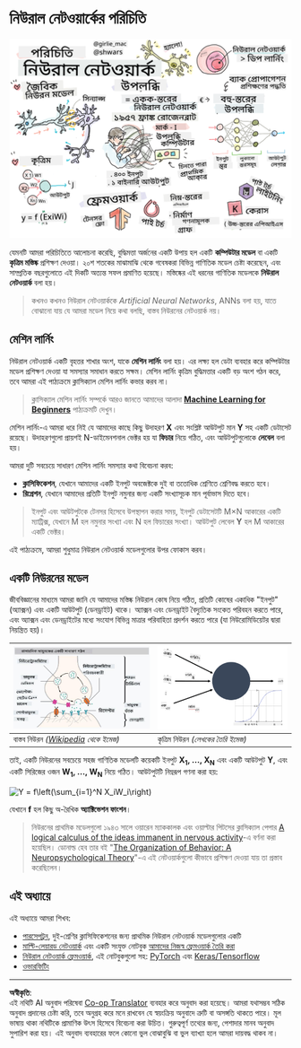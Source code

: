 <!--
CO_OP_TRANSLATOR_METADATA:
{
  "original_hash": "5abc5f7978919be90cd313f0c20e8228",
  "translation_date": "2025-09-07T14:30:17+00:00",
  "source_file": "lessons/3-NeuralNetworks/README.md",
  "language_code": "bn"
}
-->
# নিউরাল নেটওয়ার্কের পরিচিতি

![নিউরাল নেটওয়ার্কের বিষয়বস্তুর সারাংশ একটি ডুডলে](../../../../translated_images/ai-neuralnetworks.1c687ae40bc86e834f497844866a26d3e0886650a67a4bbe29442e2f157d3b18.bn.png)

যেমনটি আমরা পরিচিতিতে আলোচনা করেছি, বুদ্ধিমত্তা অর্জনের একটি উপায় হল একটি **কম্পিউটার মডেল** বা একটি **কৃত্রিম মস্তিষ্ক** প্রশিক্ষণ দেওয়া। ২০শ শতকের মাঝামাঝি থেকে গবেষকরা বিভিন্ন গাণিতিক মডেল চেষ্টা করেছেন, এবং সাম্প্রতিক বছরগুলোতে এই দিকটি অত্যন্ত সফল প্রমাণিত হয়েছে। মস্তিষ্কের এই ধরনের গাণিতিক মডেলকে **নিউরাল নেটওয়ার্ক** বলা হয়।

> কখনও কখনও নিউরাল নেটওয়ার্ককে *Artificial Neural Networks*, ANNs বলা হয়, যাতে বোঝানো যায় যে আমরা মডেল নিয়ে কথা বলছি, বাস্তব নিউরনের নেটওয়ার্ক নয়।

## মেশিন লার্নিং

নিউরাল নেটওয়ার্ক একটি বৃহত্তর শাখার অংশ, যাকে **মেশিন লার্নিং** বলা হয়। এর লক্ষ্য হল ডেটা ব্যবহার করে কম্পিউটার মডেল প্রশিক্ষণ দেওয়া যা সমস্যার সমাধান করতে সক্ষম। মেশিন লার্নিং কৃত্রিম বুদ্ধিমত্তার একটি বড় অংশ গঠন করে, তবে আমরা এই পাঠ্যক্রমে ক্লাসিক্যাল মেশিন লার্নিং কভার করব না।

> ক্লাসিক্যাল মেশিন লার্নিং সম্পর্কে আরও জানতে আমাদের আলাদা **[Machine Learning for Beginners](http://github.com/microsoft/ml-for-beginners)** পাঠ্যক্রমটি দেখুন।

মেশিন লার্নিং-এ আমরা ধরে নিই যে আমাদের কাছে কিছু উদাহরণ **X** এবং সংশ্লিষ্ট আউটপুট মান **Y** সহ একটি ডেটাসেট রয়েছে। উদাহরণগুলো প্রায়শই N-ডাইমেনশনাল ভেক্টর হয় যা **ফিচার** নিয়ে গঠিত, এবং আউটপুটগুলোকে **লেবেল** বলা হয়।

আমরা দুটি সবচেয়ে সাধারণ মেশিন লার্নিং সমস্যার কথা বিবেচনা করব:

* **ক্লাসিফিকেশন**, যেখানে আমাদের একটি ইনপুট অবজেক্টকে দুই বা ততোধিক শ্রেণিতে শ্রেণিবদ্ধ করতে হবে।
* **রিগ্রেশন**, যেখানে আমাদের প্রতিটি ইনপুট নমুনার জন্য একটি সংখ্যাসূচক মান পূর্বাভাস দিতে হবে।

> ইনপুট এবং আউটপুটকে টেনসর হিসেবে উপস্থাপন করার সময়, ইনপুট ডেটাসেটটি M×N আকারের একটি ম্যাট্রিক্স, যেখানে M হল নমুনার সংখ্যা এবং N হল ফিচারের সংখ্যা। আউটপুট লেবেল **Y** হল M আকারের একটি ভেক্টর।

এই পাঠ্যক্রমে, আমরা শুধুমাত্র নিউরাল নেটওয়ার্ক মডেলগুলোর উপর ফোকাস করব।

## একটি নিউরনের মডেল

জীববিজ্ঞানের মাধ্যমে আমরা জানি যে আমাদের মস্তিষ্ক নিউরাল কোষ নিয়ে গঠিত, প্রতিটি কোষের একাধিক "ইনপুট" (অ্যাক্সন) এবং একটি আউটপুট (ডেনড্রাইট) থাকে। অ্যাক্সন এবং ডেনড্রাইট বৈদ্যুতিক সংকেত পরিবহন করতে পারে, এবং অ্যাক্সন এবং ডেনড্রাইটের মধ্যে সংযোগ বিভিন্ন মাত্রার পরিবাহিতা প্রদর্শন করতে পারে (যা নিউরোমিডিয়েটর দ্বারা নিয়ন্ত্রিত হয়)।

![একটি নিউরনের মডেল](../../../../translated_images/synapse-wikipedia.ed20a9e4726ea1c6a3ce8fec51c0b9bec6181946dca0fe4e829bc12fa3bacf01.bn.jpg) | ![একটি নিউরনের মডেল](../../../../translated_images/artneuron.1a5daa88d20ebe6f5824ddb89fba0bdaaf49f67e8230c1afbec42909df1fc17e.bn.png)
----|----
বাস্তব নিউরন *([Wikipedia](https://en.wikipedia.org/wiki/Synapse#/media/File:SynapseSchematic_lines.svg) থেকে ইমেজ)* | কৃত্রিম নিউরন *(লেখকের তৈরি ইমেজ)*

তাই, একটি নিউরনের সবচেয়ে সহজ গাণিতিক মডেলটি কয়েকটি ইনপুট **X<sub>1</sub>, ..., X<sub>N</sub>** এবং একটি আউটপুট **Y**, এবং একটি সিরিজের ওজন **W<sub>1</sub>, ..., W<sub>N</sub>** নিয়ে গঠিত। আউটপুটটি নিম্নরূপ গণনা করা হয়:

<img src="images/netout.png" alt="Y = f\left(\sum_{i=1}^N X_iW_i\right)" width="131" height="53" align="center"/>

যেখানে **f** হল কিছু অ-রৈখিক **অ্যাক্টিভেশন ফাংশন**।

> নিউরনের প্রাথমিক মডেলগুলো ১৯৪৩ সালে ওয়ারেন ম্যাককালক এবং ওয়াল্টার পিটসের ক্লাসিক্যাল পেপার [A logical calculus of the ideas immanent in nervous activity](https://www.cs.cmu.edu/~./epxing/Class/10715/reading/McCulloch.and.Pitts.pdf)-এ বর্ণনা করা হয়েছিল। ডোনাল্ড হেব তার বই "[The Organization of Behavior: A Neuropsychological Theory](https://books.google.com/books?id=VNetYrB8EBoC)"-এ এই নেটওয়ার্কগুলো কীভাবে প্রশিক্ষণ দেওয়া যায় তা প্রস্তাব করেছিলেন।

## এই অধ্যায়ে

এই অধ্যায়ে আমরা শিখব:
* [পারসেপট্রন](03-Perceptron/README.md), দুই-শ্রেণির ক্লাসিফিকেশনের জন্য প্রাথমিক নিউরাল নেটওয়ার্ক মডেলগুলোর একটি
* [মাল্টি-লেয়ারড নেটওয়ার্ক](04-OwnFramework/README.md) এবং একটি সংযুক্ত নোটবুক [আমাদের নিজস্ব ফ্রেমওয়ার্ক তৈরি করা](04-OwnFramework/OwnFramework.ipynb)
* [নিউরাল নেটওয়ার্ক ফ্রেমওয়ার্ক](05-Frameworks/README.md), এই নোটবুকগুলো সহ: [PyTorch](05-Frameworks/IntroPyTorch.ipynb) এবং [Keras/Tensorflow](05-Frameworks/IntroKerasTF.ipynb)
* [ওভারফিটিং](../../../../lessons/3-NeuralNetworks/05-Frameworks)

---

**অস্বীকৃতি**:  
এই নথিটি AI অনুবাদ পরিষেবা [Co-op Translator](https://github.com/Azure/co-op-translator) ব্যবহার করে অনুবাদ করা হয়েছে। আমরা যথাসম্ভব সঠিক অনুবাদ প্রদানের চেষ্টা করি, তবে অনুগ্রহ করে মনে রাখবেন যে স্বয়ংক্রিয় অনুবাদে ত্রুটি বা অসঙ্গতি থাকতে পারে। মূল ভাষায় থাকা নথিটিকে প্রামাণিক উৎস হিসেবে বিবেচনা করা উচিত। গুরুত্বপূর্ণ তথ্যের জন্য, পেশাদার মানব অনুবাদ সুপারিশ করা হয়। এই অনুবাদ ব্যবহারের ফলে কোনো ভুল বোঝাবুঝি বা ভুল ব্যাখ্যা হলে আমরা দায়বদ্ধ থাকব না।